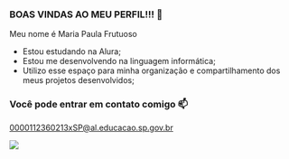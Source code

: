 ### BOAS VINDAS AO MEU PERFIL!!! 💙

Meu nome é Maria Paula Frutuoso

- Estou estudando na Alura;
- Estou me desenvolvendo na linguagem informática;
- Utilizo esse espaço para minha organização e compartilhamento dos meus projetos desenvolvidos;

### Você pode entrar em contato comigo 📫



0000112360213xSP@al.educacao.sp.gov.br

![](https://media1.tenor.com/m/5FUOGqs6418AAAAC/aww.gif)

